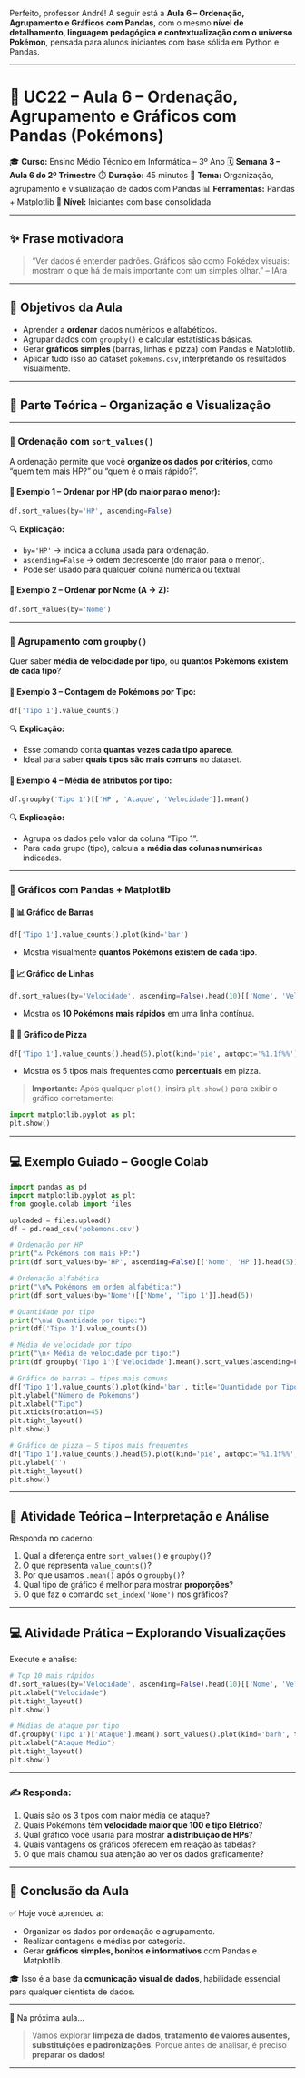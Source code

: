 Perfeito, professor André!
 A seguir está a **Aula 6 – Ordenação, Agrupamento e Gráficos com Pandas**, com o mesmo **nível de detalhamento, linguagem pedagógica e contextualização com o universo Pokémon**, pensada para alunos iniciantes com base sólida em Python e Pandas.

------

# 📘 UC22 – Aula 6 – Ordenação, Agrupamento e Gráficos com Pandas (Pokémons)

🎓 **Curso:** Ensino Médio Técnico em Informática – 3º Ano
 🗓️ **Semana 3 – Aula 6 do 2º Trimestre**
 ⏱️ **Duração:** 45 minutos
 📍 **Tema:** Organização, agrupamento e visualização de dados com Pandas
 📊 **Ferramentas:** Pandas + Matplotlib
 🐍 **Nível:** Iniciantes com base consolidada

------

## ✨ Frase motivadora

> “Ver dados é entender padrões. Gráficos são como Pokédex visuais: mostram o que há de mais importante com um simples olhar.” – IAra

------

## 🎯 Objetivos da Aula

- Aprender a **ordenar** dados numéricos e alfabéticos.
- Agrupar dados com `groupby()` e calcular estatísticas básicas.
- Gerar **gráficos simples** (barras, linhas e pizza) com Pandas e Matplotlib.
- Aplicar tudo isso ao dataset `pokemons.csv`, interpretando os resultados visualmente.

------

## 🧠 Parte Teórica – Organização e Visualização

------

### 🔹 Ordenação com `sort_values()`

A ordenação permite que você **organize os dados por critérios**, como “quem tem mais HP?” ou “quem é o mais rápido?”.

#### 📌 Exemplo 1 – Ordenar por HP (do maior para o menor):

```python
df.sort_values(by='HP', ascending=False)
```

🔍 **Explicação:**

- `by='HP'` → indica a coluna usada para ordenação.
- `ascending=False` → ordem decrescente (do maior para o menor).
- Pode ser usado para qualquer coluna numérica ou textual.

#### 📌 Exemplo 2 – Ordenar por Nome (A → Z):

```python
df.sort_values(by='Nome')
```

------

### 🔹 Agrupamento com `groupby()`

Quer saber **média de velocidade por tipo**, ou **quantos Pokémons existem de cada tipo**?

#### 📌 Exemplo 3 – Contagem de Pokémons por Tipo:

```python
df['Tipo 1'].value_counts()
```

🔍 **Explicação:**

- Esse comando conta **quantas vezes cada tipo aparece**.
- Ideal para saber **quais tipos são mais comuns** no dataset.

#### 📌 Exemplo 4 – Média de atributos por tipo:

```python
df.groupby('Tipo 1')[['HP', 'Ataque', 'Velocidade']].mean()
```

🔍 **Explicação:**

- Agrupa os dados pelo valor da coluna “Tipo 1”.
- Para cada grupo (tipo), calcula a **média das colunas numéricas** indicadas.

------

### 🔹 Gráficos com Pandas + Matplotlib

#### 🎨 📊 Gráfico de Barras

```python
df['Tipo 1'].value_counts().plot(kind='bar')
```

- Mostra visualmente **quantos Pokémons existem de cada tipo**.

#### 🎨 📈 Gráfico de Linhas

```python
df.sort_values(by='Velocidade', ascending=False).head(10)[['Nome', 'Velocidade']].set_index('Nome').plot(kind='line')
```

- Mostra os **10 Pokémons mais rápidos** em uma linha contínua.

#### 🎨 🥧 Gráfico de Pizza

```python
df['Tipo 1'].value_counts().head(5).plot(kind='pie', autopct='%1.1f%%')
```

- Mostra os 5 tipos mais frequentes como **percentuais** em pizza.

> **Importante:** Após qualquer `plot()`, insira `plt.show()` para exibir o gráfico corretamente:

```python
import matplotlib.pyplot as plt
plt.show()
```

------

## 💻 Exemplo Guiado – Google Colab

```python
import pandas as pd
import matplotlib.pyplot as plt
from google.colab import files

uploaded = files.upload()
df = pd.read_csv('pokemons.csv')

# Ordenação por HP
print("🔝 Pokémons com mais HP:")
print(df.sort_values(by='HP', ascending=False)[['Nome', 'HP']].head(5))

# Ordenação alfabética
print("\n🔤 Pokémons em ordem alfabética:")
print(df.sort_values(by='Nome')[['Nome', 'Tipo 1']].head(5))

# Quantidade por tipo
print("\n📊 Quantidade por tipo:")
print(df['Tipo 1'].value_counts())

# Média de velocidade por tipo
print("\n⚡ Média de velocidade por tipo:")
print(df.groupby('Tipo 1')['Velocidade'].mean().sort_values(ascending=False))

# Gráfico de barras – tipos mais comuns
df['Tipo 1'].value_counts().plot(kind='bar', title='Quantidade por Tipo')
plt.ylabel("Número de Pokémons")
plt.xlabel("Tipo")
plt.xticks(rotation=45)
plt.tight_layout()
plt.show()

# Gráfico de pizza – 5 tipos mais frequentes
df['Tipo 1'].value_counts().head(5).plot(kind='pie', autopct='%1.1f%%', title='Top 5 Tipos de Pokémon')
plt.ylabel('')
plt.tight_layout()
plt.show()
```

------

## 💬 Atividade Teórica – Interpretação e Análise

Responda no caderno:

1. Qual a diferença entre `sort_values()` e `groupby()`?
2. O que representa `value_counts()`?
3. Por que usamos `.mean()` após o `groupby()`?
4. Qual tipo de gráfico é melhor para mostrar **proporções**?
5. O que faz o comando `set_index('Nome')` nos gráficos?

------

## 💻 Atividade Prática – Explorando Visualizações

Execute e analise:

```python
# Top 10 mais rápidos
df.sort_values(by='Velocidade', ascending=False).head(10)[['Nome', 'Velocidade']].set_index('Nome').plot(kind='barh', title='Top 10 Velocidade')
plt.xlabel("Velocidade")
plt.tight_layout()
plt.show()

# Médias de ataque por tipo
df.groupby('Tipo 1')['Ataque'].mean().sort_values().plot(kind='barh', title='Média de Ataque por Tipo')
plt.xlabel("Ataque Médio")
plt.tight_layout()
plt.show()
```

------

### ✍️ Responda:

1. Quais são os 3 tipos com maior média de ataque?
2. Quais Pokémons têm **velocidade maior que 100 e tipo Elétrico**?
3. Qual gráfico você usaria para mostrar **a distribuição de HPs**?
4. Quais vantagens os gráficos oferecem em relação às tabelas?
5. O que mais chamou sua atenção ao ver os dados graficamente?

------

## 📎 Conclusão da Aula

✅ Hoje você aprendeu a:

- Organizar os dados por ordenação e agrupamento.
- Realizar contagens e médias por categoria.
- Gerar **gráficos simples, bonitos e informativos** com Pandas e Matplotlib.

🎓 Isso é a base da **comunicação visual de dados**, habilidade essencial para qualquer cientista de dados.

------

🔮 Na próxima aula...

> Vamos explorar **limpeza de dados, tratamento de valores ausentes, substituições e padronizações**.
>  Porque antes de analisar, é preciso **preparar os dados!**

------

